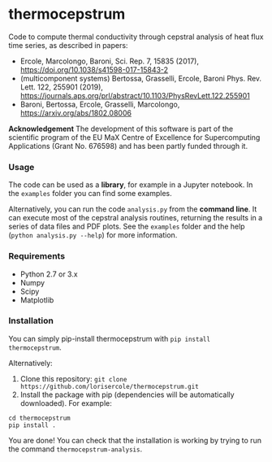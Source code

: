 # thermocepstrum
Code to compute thermal conductivity through cepstral analysis of heat flux time series, as described in papers:
 - Ercole, Marcolongo, Baroni, Sci. Rep. 7, 15835 (2017), https://doi.org/10.1038/s41598-017-15843-2
 - (multicomponent systems) Bertossa, Grasselli, Ercole, Baroni Phys. Rev. Lett. 122, 255901 (2019), https://journals.aps.org/prl/abstract/10.1103/PhysRevLett.122.255901
 - Baroni, Bertossa, Ercole, Grasselli, Marcolongo, https://arxiv.org/abs/1802.08006
 
**Acknowledgement**  The development of this software is part of the scientific program of the EU MaX Centre of Excellence for Supercomputing Applications (Grant No. 676598) and has been partly funded through it.

### Usage
The code can be used as a **library**, for example in a Jupyter notebook.
In the `examples` folder you can find some examples.

Alternatively, you can run the code `analysis.py` from the **command line**.
It can execute most of the cepstral analysis routines, returning the results in a series of data files and PDF plots.
See the `examples` folder and the help (`python analysis.py --help`) for more information.

### Requirements
 - Python 2.7 or 3.x
 - Numpy
 - Scipy
 - Matplotlib

### Installation
  You can simply pip-install thermocepstrum with `pip install thermocepstrum`.

  Alternatively:
  1. Clone this repository: `git clone https://github.com/lorisercole/thermocepstrum.git`
  2. Install the package with pip (dependencies will be automatically downloaded). For example:
```
cd thermocepstrum
pip install .
```

  You are done! You can check that the installation is working by trying to run the command `thermocepstrum-analysis`.
